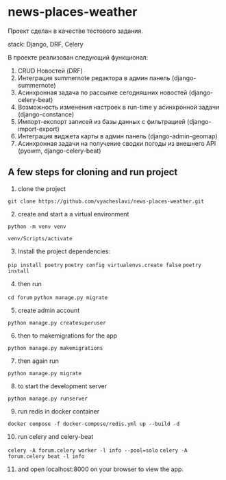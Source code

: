 # news-places-weather

Проект сделан в качестве тестового задания.

stack:
Django, DRF, Celery

В проекте реализован следующий функционал:
1) CRUD Новостей (DRF)
2) Интеграция summernote редактора в админ панель (django-summernote)
3) Асинхронная задача по рассылке сегодняшних новостей (django-celery-beat)
4) Возможность изменения настроек в run-time у асинхронной задачи (django-constance)
5) Импорт-експорт записей из базы данных с фильтрацией (django-import-export)
6) Интеграция виджета карты в админ панель (django-admin-geomap)
7) Асинхронная задачи на получение сводки погоды из внешнего API (pyowm, django-celery-beat)


## A few steps for cloning and run project

1) clone the project

`git clone https://github.com/vyacheslavi/news-places-weather.git`

2) create and start a a virtual environment

`python -m venv venv`

`venv/Scripts/activate`

3) Install the project dependencies:

`pip install poetry`
`poetry config virtualenvs.create false`
`poetry install`

4) then run

`cd forum`
`python manage.py migrate`

5) create admin account

`python manage.py createsuperuser`

6) then to makemigrations for the app

`python manage.py makemigrations`

7) then again run

`python manage.py migrate`

8) to start the development server

`python manage.py runserver`

9) run redis in docker container

`docker compose -f docker-compose/redis.yml up --build -d`

10) run celery and celery-beat

`celery -A forum.celery worker -l info --pool=solo`
`celery -A forum.celery beat -l info`

11) and open localhost:8000 on your browser to view the app.
